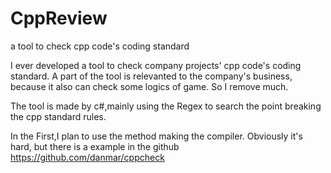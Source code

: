 # CppReview
a tool to check cpp code's coding standard

I ever developed a tool to check company projects' cpp code's coding standard.
A part of the tool is relevanted to the company's business, because it also can check some logics of game.
So I remove much.

The tool is made by c#,mainly using the Regex to search the point breaking the cpp standard rules.

In the First,I plan to use the method making the compiler.
Obviously it's hard, but there is a example in the github https://github.com/danmar/cppcheck
